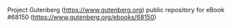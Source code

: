 Project Gutenberg (https://www.gutenberg.org) public repository for
eBook #68150 (https://www.gutenberg.org/ebooks/68150)
